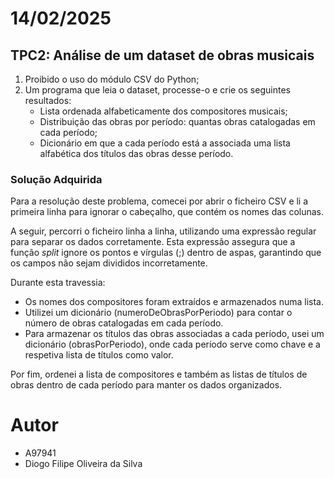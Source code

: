 # 14/02/2025

## TPC2: Análise de um dataset de obras musicais

1. Proibido o uso do módulo CSV do Python;
2. Um programa que leia o dataset, processe-o e crie os seguintes resultados:
   * Lista ordenada alfabeticamente dos compositores musicais;
   * Distribuição das obras por período: quantas obras catalogadas em cada período;
   * Dicionário em que a cada período está a associada uma lista alfabética dos títulos das obras
desse período.



### Solução Adquirida

Para a resolução deste problema, comecei por abrir o ficheiro CSV e li a primeira linha para ignorar o cabeçalho, que contém os nomes das colunas.

A seguir, percorri o ficheiro linha a linha, utilizando uma expressão regular para separar os dados corretamente. 
Esta expressão assegura que a função *split* ignore os pontos e vírgulas (;) dentro de aspas, garantindo que os campos não sejam divididos incorretamente.

Durante esta travessia:
   * Os nomes dos compositores foram extraídos e armazenados numa lista.
   * Utilizei um dicionário (numeroDeObrasPorPeriodo) para contar o número de obras catalogadas em cada período.
   * Para armazenar os títulos das obras associadas a cada período, usei um dicionário (obrasPorPeriodo), onde cada período serve como chave e a respetiva lista de títulos como valor.

Por fim, ordenei a lista de compositores e também as listas de títulos de obras dentro de cada período para manter os dados organizados.

# Autor
* A97941
* Diogo Filipe Oliveira da Silva